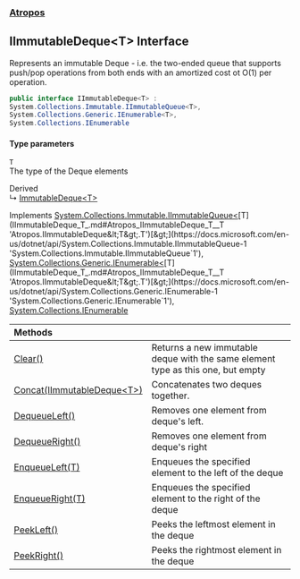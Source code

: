 ### [Atropos](Atropos.md 'Atropos')
## IImmutableDeque&lt;T&gt; Interface
Represents an immutable Deque - i.e. the two-ended queue that supports push/pop operations from both ends with an amortized cost ot O(1) per operation.  
```csharp
public interface IImmutableDeque<T> :
System.Collections.Immutable.IImmutableQueue<T>,
System.Collections.Generic.IEnumerable<T>,
System.Collections.IEnumerable
```
#### Type parameters
<a name='Atropos_IImmutableDeque_T__T'></a>
`T`  
The type of the Deque elements
  

Derived  
&#8627; [ImmutableDeque&lt;T&gt;](ImmutableDeque_T_.md 'Atropos.ImmutableDeque&lt;T&gt;')  

Implements [System.Collections.Immutable.IImmutableQueue&lt;](https://docs.microsoft.com/en-us/dotnet/api/System.Collections.Immutable.IImmutableQueue-1 'System.Collections.Immutable.IImmutableQueue`1')[T](IImmutableDeque_T_.md#Atropos_IImmutableDeque_T__T 'Atropos.IImmutableDeque&lt;T&gt;.T')[&gt;](https://docs.microsoft.com/en-us/dotnet/api/System.Collections.Immutable.IImmutableQueue-1 'System.Collections.Immutable.IImmutableQueue`1'), [System.Collections.Generic.IEnumerable&lt;](https://docs.microsoft.com/en-us/dotnet/api/System.Collections.Generic.IEnumerable-1 'System.Collections.Generic.IEnumerable`1')[T](IImmutableDeque_T_.md#Atropos_IImmutableDeque_T__T 'Atropos.IImmutableDeque&lt;T&gt;.T')[&gt;](https://docs.microsoft.com/en-us/dotnet/api/System.Collections.Generic.IEnumerable-1 'System.Collections.Generic.IEnumerable`1'), [System.Collections.IEnumerable](https://docs.microsoft.com/en-us/dotnet/api/System.Collections.IEnumerable 'System.Collections.IEnumerable')  

| Methods | |
| :--- | :--- |
| [Clear()](IImmutableDeque_T__Clear().md 'Atropos.IImmutableDeque&lt;T&gt;.Clear()') | Returns a new immutable deque with the same element type as this one, but empty<br/> |
| [Concat(IImmutableDeque&lt;T&gt;)](IImmutableDeque_T__Concat(IImmutableDeque_T_).md 'Atropos.IImmutableDeque&lt;T&gt;.Concat(Atropos.IImmutableDeque&lt;T&gt;)') | Concatenates two deques together.<br/> |
| [DequeueLeft()](IImmutableDeque_T__DequeueLeft().md 'Atropos.IImmutableDeque&lt;T&gt;.DequeueLeft()') | Removes one element from deque's left.<br/> |
| [DequeueRight()](IImmutableDeque_T__DequeueRight().md 'Atropos.IImmutableDeque&lt;T&gt;.DequeueRight()') | Removes one element from deque's right<br/> |
| [EnqueueLeft(T)](IImmutableDeque_T__EnqueueLeft(T).md 'Atropos.IImmutableDeque&lt;T&gt;.EnqueueLeft(T)') | Enqueues the specified element to the left of the deque<br/> |
| [EnqueueRight(T)](IImmutableDeque_T__EnqueueRight(T).md 'Atropos.IImmutableDeque&lt;T&gt;.EnqueueRight(T)') | Enqueues the specified element to the right of the deque<br/> |
| [PeekLeft()](IImmutableDeque_T__PeekLeft().md 'Atropos.IImmutableDeque&lt;T&gt;.PeekLeft()') | Peeks the leftmost element in the deque<br/> |
| [PeekRight()](IImmutableDeque_T__PeekRight().md 'Atropos.IImmutableDeque&lt;T&gt;.PeekRight()') | Peeks the rightmost element in the deque<br/> |
